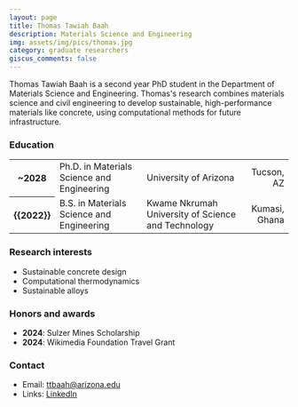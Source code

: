 ```yaml
---
layout: page
title: Thomas Tawiah Baah
description: Materials Science and Engineering
img: assets/img/pics/thomas.jpg
category: graduate researchers
giscus_comments: false
---
```


Thomas Tawiah Baah is a second year PhD student in the Department of Materials Science and Engineering. Thomas's research combines materials science and civil engineering to develop sustainable, high-performance materials like concrete, using computational methods for future infrastructure. 

### Education

<div class="table-responsive">
    <table class="table table-sm table-borderless">
        <tr>
            <th scope="row">~2028</th>
            <td>Ph.D. in Materials Science and Engineering</td>
            <td>University of Arizona</td>
            <td align ="right">Tucson, AZ</td>
        </tr>
        <tr>
            <th scope="row">{{2022}}</th>
            <td>B.S. in Materials Science and Engineering</td>
            <td>Kwame Nkrumah University of Science and Technology</td>
            <td align ="right">Kumasi, Ghana</td>
        </tr>
    </table>
</div>

### Research interests

- Sustainable concrete design 
- Computational thermodynamics 
- Sustainable alloys

### Honors and awards 

- **2024**: Sulzer Mines Scholarship 
- **2024**: Wikimedia Foundation Travel Grant

### Contact

- Email: ttbaah@arizona.edu
- Links: [LinkedIn](https://www.linkedin.com/in/baah-tawiah-thomas/)
